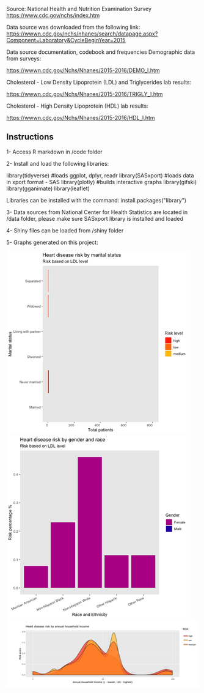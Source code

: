 Source: National Health and Nutrition Examination Survey
https://www.cdc.gov/nchs/index.htm

Data source was downloaded from the following link:
https://wwwn.cdc.gov/nchs/nhanes/search/datapage.aspx?Component=Laboratory&CycleBeginYear=2015

Data source documentation, codebook and frequencies
Demographic data from surveys:

https://wwwn.cdc.gov/Nchs/Nhanes/2015-2016/DEMO_I.htm

Cholesterol - Low Density Lipoprotein (LDL) and Triglycerides lab results:

https://wwwn.cdc.gov/Nchs/Nhanes/2015-2016/TRIGLY_I.htm

Cholesterol - High Density Lipoprotein (HDL) lab results:

https://wwwn.cdc.gov/Nchs/Nhanes/2015-2016/HDL_I.htm

## Instructions
1- Access R markdown in /code folder

2- Install and load the following libraries:

library(tidyverse) #loads ggplot, dplyr, readr
library(SASxport) #loads data in xport format - SAS
library(plotly) #builds interactive graphs
library(gifski)
library(gganimate)
library(leaflet)

Libraries can be installed with the command: install.packages("library")

3- Data sources from National Center for Health Statistics are located in /data folder, please make sure SASxport library is installed and loaded

4- Shiny files can be loaded from /shiny folder

5- Graphs generated on this project:

![GGAnimate01](images/gganimate01.gif)
![GGAnimate01](images/gganimate02.gif)
![Income](images/income.png)
